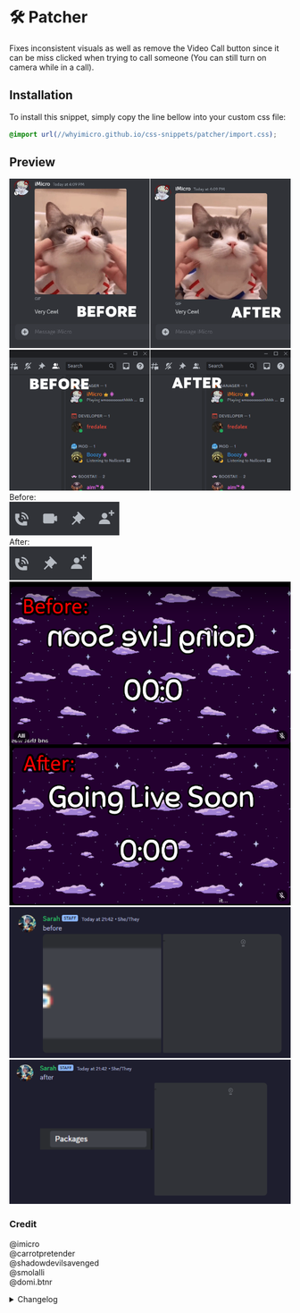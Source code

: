 # 🛠️ Patcher

Fixes inconsistent visuals as well as remove the Video Call button since it can be miss clicked when trying to call someone (You can still turn on camera while in a call).

## Installation

To install this snippet, simply copy the line bellow into your custom css file:

```css
@import url(//whyimicro.github.io/css-snippets/patcher/import.css);
```

## Preview

![image](https://raw.githubusercontent.com/WhyiMicro/css-snippets/main/_previews/patcher/patcher1.png)
![image](https://raw.githubusercontent.com/WhyiMicro/css-snippets/main/_previews/patcher/patcher2.png)
Before: <br>
![image](<https://raw.githubusercontent.com/WhyiMicro/css-snippets/main/_previews/patcher/patcher3(0).png>)
<br> After: <br>
![image](<https://raw.githubusercontent.com/WhyiMicro/css-snippets/main/_previews/patcher/patcher3(1).png>) <br>
![image](https://raw.githubusercontent.com/WhyiMicro/css-snippets/main/_previews/patcher/mirrorFix.png)
![image](https://raw.githubusercontent.com/WhyiMicro/css-snippets/main/_previews/patcher/Fix%20Mosaic%20Zoom%20Before.png)
![image](https://raw.githubusercontent.com/WhyiMicro/css-snippets/main/_previews/patcher/Fix%20Mosaic%20Zoom%20After.png)

### Credit

@imicro <br>
@carrotpretender <br>
@shadowdevilsavenged <br>
@smolalli <br>
@domi.btnr

<details>
<summary>Changelog</summary>

## 1.3

- Cleaned up code and updated relevant code

## 1.2

- Added a patch to fix your own camera being mirrored and thus inconsistant to what others see

## 1.1.2

- Added a patch to fix your own camera being mirrored and thus inconsistant to what others see

## 1.1.1

- Updated the fix to normalize the discord mute button. (Thanks to @shadowdevilsavenged for the snippet <3)

## 1.1.0

- Added a fix to normalize the discord mute button (while in call) to **not** be white by default

## 1.0.0

- Moved from old repo to new one

</details>
